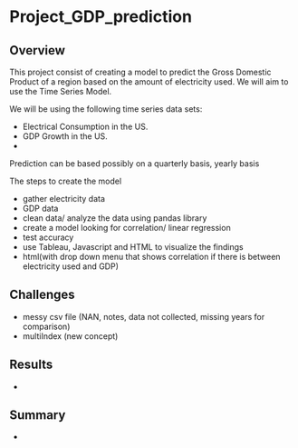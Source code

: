# Project_GDP_prediction

## Overview 
This project consist of creating a model to predict the Gross Domestic Product of a region based on the amount of 
electricity used. We will aim to use the Time Series Model.

We will be using the following time series data sets:
- Electrical Consumption in the US.
- GDP Growth in the US.
- 
Prediction can be based possibly on a quarterly basis, yearly basis

The steps to create the model
- gather electricity data
- GDP data
- clean data/ analyze the data using pandas library
- create a model looking for correlation/ linear regression 
- test accuracy
- use Tableau, Javascript and HTML to visualize the findings
- html(with drop down menu that shows correlation if there is between electricity used and GDP)

## Challenges
- messy csv file (NAN, notes, data not collected, missing years for comparison) 
- multiIndex (new concept)



## Results
-

## Summary
-
